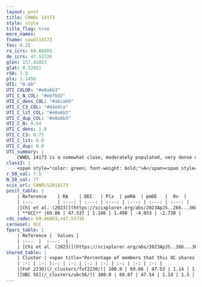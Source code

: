 ```yaml
---
layout: post
title: CWWDL 14173
style: style
title_flag: true
more_names: 
fname: cwwdl14173
fov: 0.25
ra_icrs: 69.86003
de_icrs: 47.53726
glon: 157.42853
glat: 0.52021
r50: 7.5
plx: 1.1458
UTI: "0.00"
UTI_COLOR: "#e0a6b3"
UTI_C_N_COL: "#ebf6d2"
UTI_C_dens_COL: "#a6cab9"
UTI_C_C3_COL: "#d4edca"
UTI_C_lit_COL: "#e0a6b3"
UTI_C_dup_COL: "#e0a6b3"
UTI_C_N: 0.64
UTI_C_dens: 1.0
UTI_C_C3: 0.75
UTI_C_lit: 0.0
UTI_C_dup: 0.0
UTI_summary: |
    CWWDL 14173 is a somewhat close, moderately populated, very dense object of high C3 quality. It was recently reported in the literature.<br><br><span style="color: #99180f; font-weight: bold;">Warning: </span>This is very likely a duplicate object, which shares a large percentage of members with at least one previously reported entry.
class3: |
    <span style="color: green; font-weight: bold;">A</span><span style="color: #FFC300; font-weight: bold;">B</span>
r_50_val: 7.5
N_50_val: 77
scix_url: CWWDL%2014173
posit_table: |
    | Reference    | RA    | DEC   | Plx  | pmRA  | pmDE   |  Rv  |
    | :---         | :---: | :---: | :---: | :---: | :---: | :---: |
    |[Chi et al. (2023)](https://scixplorer.org/abs/2023ApJS..266...36C) | 69.878 | 47.524 | 1.163 | 1.562 | -3.97 | -4.09 |
    | **UCC** |69.86 | 47.537 | 1.146 | 1.498 | -4.053 | -2.738 | 
cds_radec: 69.86003,+47.53726
carousel: UCC
fpars_table: |
    | Reference |  Values |
    | :---  |  :---:  |
    | [Chi et al. (2023)](https://scixplorer.org/abs/2023ApJS..266...36C) | `logAge=7.67, Z=0.35` |
shared_table: |
    | Cluster | <span title="Percentage of members that this OC shares with the ones listed">%</span>   | RA   | DEC   | Plx   | pmRA  | pmDE  | Rv | UTI |
    | :-: | :-: |:-: | :-: | :-: | :-: | :-: | :-: | :-: |
    |[FoF 2230](/_clusters/fof2230/)| 100.0 | 69.86 | 47.53 | 1.14 | 1.5 | -4.07 | -4.38 |0.0 |
    |[UBC 56](/_clusters/ubc56/)| 100.0 | 69.87 | 47.54 | 1.14 | 1.5 | -4.07 | -4.49 |0.83 |
---
```

